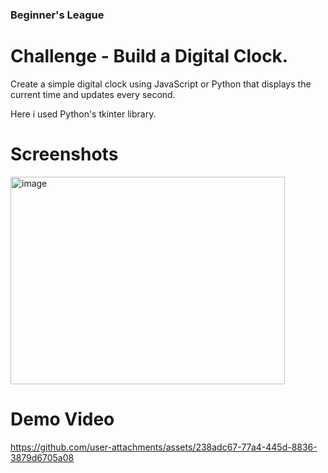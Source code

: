 ### Beginner's League

# Challenge - Build a Digital Clock.
Create a simple digital clock using JavaScript or Python that displays the current time and updates every second.

Here i used Python's tkinter library.

# Screenshots

<img width="439" height="332" alt="image" src="https://github.com/user-attachments/assets/bbfbbc90-403f-4d33-b879-8a2fa992efee" />

# Demo Video

https://github.com/user-attachments/assets/238adc67-77a4-445d-8836-3879d6705a08

